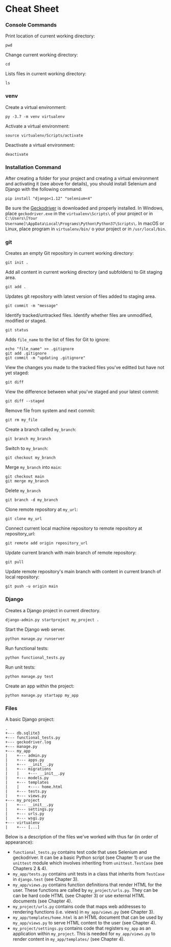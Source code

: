 # Cheat Sheet

### Console Commands
Print location of current working directory:
```
pwd
```
Change current working directory:
```
cd
```
Lists files in current working directory:
```
ls
```

### venv

Create a virtual environment:
```
py -3.7 -m venv virtualenv
```
Activate a virtual environment:
```
source virtualenv/Scripts/activate
```
Deactivate a virtual environment:
```
deactivate
```

### Installation Command
After creating a folder for your project and creating a virtual environment and activating it (see above for details),
you should install Selenium and Django with the following command:
```
pip install "django<1.12" "selenium<4"
```
Be sure the [Geckodriver](http://github.com/mozilla/geckodriver/releases) is downloaded and properly installed.
In Windows, place ```geckodriver.exe``` in the ```virtualenv\Scripts\``` of your project or in 
```C:\Users\[Your Username]\AppData\Local\Programs\Python\Python37\Scripts\```.
In macOS or Linux, place program in ```virtualenv/bin/``` o your project or in ```/usr/local/bin```.


### git
Creates an empty Git repository in current working directory:
```
git init .
```
Add all content in current working directory (and subfolders) to Git staging area.
```
git add .
```
Updates git repository with latest version of files added to staging area.
```
git commit -m "message"
```
Identify tracked/untracked files. Identify whether files are unmodified, modified or staged.
```
git status
```
Adds ```file_name``` to the list of files for Git to ignore:
```
echo "file_name" >> .gitignore
git add .gitignore
git commit -m "updating .gitignore"
```
View the changes you made to the tracked files you've editted but have not yet staged:
```
git diff
```
View the difference between what you've staged and your latest commit:
```
git diff --staged
```
Remove file from system and next commit:
```
git rm my_file
```
Create a branch called ```my_branch```:
```
git branch my_branch
```
Switch to ```my_branch```:
```
git checkout my_branch
```
Merge ```my_branch``` into ```main```:
```
git checkout main
git merge my_branch
```
Delete ```my_branch```
```
git branch -d my_branch
```
Clone remote repository at ```my_url```:
```
git clone my_url
```
Connect current local machine repository to remote repository at repository_url:
```
git remote add origin repository_url
```
Update current branch with main branch of remote repository:
```
git pull
```
Update remote repository's main branch with content in current branch of local repository:
```
git push -u origin main
```

	

### Django
Creates a Django project in current directory.
```
django-admin.py startproject my_project .
```
Start the Django web server.
```
python manage.py runserver
```
Run functional tests:
```
python functional_tests.py
```
Run unit tests:
```
python manage.py test
```
Create an app within the project:
```
python manage.py startapp my_app
```

### Files

A basic Django project:
```
.
+--- db.sqlite3
+--- functional_tests.py
+--- geckodriver.log
+--- manage.py
+--- my_app
|    +--- admin.py
|    +--- apps.py
|    +--- __init__.py
|    +--- migrations
|    |    +--- __init__.py
|    +--- models.py
|    +--- templates
|    |    +---- home.html
|    +--- tests.py
|    +--- views.py
+--- my_project
|    +--- __init__.py
|    +--- settings.py
|    +--- urls.py
|    +--- wsgi.py
+--- virtualenv
|    +--- [...]
```
Below is a description of the files we've worked with thus far (in order of appearance):
- ```functional_tests.py``` contains test code that uses Selenium and geckodriver. It can be a basic Python script (see Chapter 1) or 
use the ```unittest``` module which involves inheriting from ```unittest.TestCase``` (see Chapters 2 & 4).
- ```my_app/tests.py``` contains unit tests in a class that inherits from ```TestCase``` in ```django.test``` (see Chapter 3).
- ```my_app/views.py``` contains function definitions that render HTML for the user.  These functions are called by ```my_project/urls.py```.
They can be can be hard code HTML (see Chapter 3) or use external HTML documents (see Chapter 4). 
- ```my_project/urls.py``` contains code that maps web addresses to rendering functions (i.e. views) in ```my_app/views.py``` (see Chapter 3).
- ```my_app/templates/home.html``` is an HTML document that can be used by ```my_app/views.py``` to serve HTML content to the user (see Chapter 4).
- ```my_project/settings.py``` contains code that registers ```my_app``` as an application within ```my_project```. This is needed for
```my_app/views.py``` to render content in ```my_app/templates/``` (see Chapter 4).




